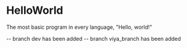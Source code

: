 # HelloWorld
The most basic program in every language, "Hello, world!"

-- branch dev has been added
-- branch viya_branch has been added
